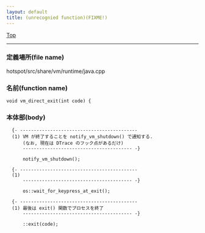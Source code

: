 ```yaml
---
layout: default
title: (unrecognied function)(FIXME!)
---
```

[Top](../index.html)

--- 
### 定義場所(file name)
hotspot/src/share/vm/runtime/java.cpp

### 名前(function name)
```
void vm_direct_exit(int code) {
```

### 本体部(body)
```
  {- -------------------------------------------
  (1) VM が終了することを notify_vm_shutdown() で通知する.
      (なお, 現在は DTrace のフック点があるだけ)
      ---------------------------------------- -}

	  notify_vm_shutdown();

  {- -------------------------------------------
  (1) 
      ---------------------------------------- -}

	  os::wait_for_keypress_at_exit();

  {- -------------------------------------------
  (1) 最後は exit() 関数でプロセスを終了
      ---------------------------------------- -}

	  ::exit(code);
	
```


